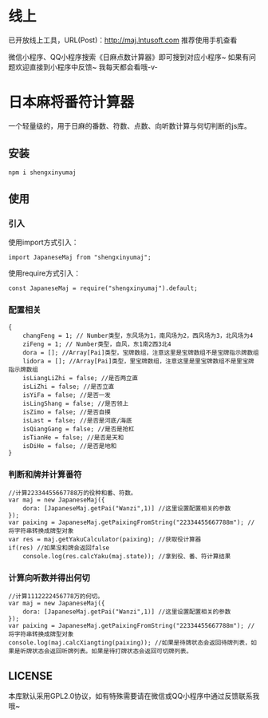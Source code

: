 # 线上

已开放线上工具，URL(Post)：http://maj.lntusoft.com 推荐使用手机查看

微信小程序、QQ小程序搜索《日麻点数计算器》即可搜到对应小程序~ 如果有问题欢迎直接到小程序中反馈~ 我每天都会看哦-v-

# 日本麻将番符计算器

一个轻量级的，用于日麻的番数、符数、点数、向听数计算与何切判断的js库。

## 安装

```
npm i shengxinyumaj
```

## 使用

### 引入

使用import方式引入：

```
import JapaneseMaj from "shengxinyumaj";
```

使用require方式引入：

```
const JapaneseMaj = require("shengxinyumaj").default;
```

### 配置相关

```
{
	changFeng = 1; // Number类型，东风场为1，南风场为2，西风场为3，北风场为4
	ziFeng = 1; // Number类型，自风，东1南2西3北4
	dora = []; //Array[Pai]类型，宝牌数组，注意这里是宝牌数组不是宝牌指示牌数组
	lidora = []; //Array[Pai]类型，里宝牌数组，注意这里是里宝牌数组不是里宝牌指示牌数组
	isLiangLiZhi = false; //是否两立直
	isLiZhi = false; //是否立直
	isYiFa = false; //是否一发
	isLingShang = false; //是否领上
	isZimo = false; //是否自摸 
	isLast = false; //是否是河底/海底
	isQiangGang = false; //是否是抢杠
	isTianHe = false; //是否是天和
	isDiHe = false; //是否是地和
}
```

### 判断和牌并计算番符

```
//计算22334455667788万的役种和番、符数。
var maj = new JapaneseMaj({
	dora: [JapaneseMaj.getPai("Wanzi",1)] //这里设置配置相关的参数
});
var paixing = JapaneseMaj.getPaixingFromString("22334455667788m"); //将字符串转换成牌型对象
var res = maj.getYakuCalculator(paixing); //获取役计算器
if(res) //如果没和牌会返回false
	console.log(res.calcYaku(maj.state)); //拿到役、番、符计算结果
```

### 计算向听数并得出何切

```
//计算1112222456778万的何切。
var maj = new JapaneseMaj({
	dora: [JapaneseMaj.getPai("Wanzi",1)] //这里设置配置相关的参数
});
var paixing = JapaneseMaj.getPaixingFromString("22334455667788m"); //将字符串转换成牌型对象
console.log(maj.calcXiangting(paixing)); //如果是待牌状态会返回待牌列表，如果是听牌状态会返回听牌列表。如果是待打牌状态会返回可切牌列表。
```

## LICENSE

本库默认采用GPL2.0协议，如有特殊需要请在微信或QQ小程序中通过反馈联系我哦~
